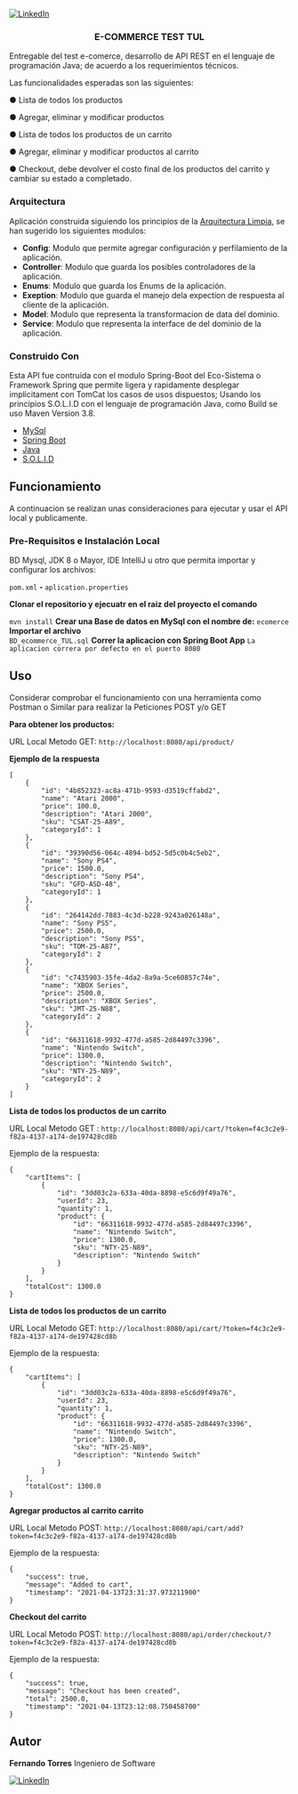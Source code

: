 [![LinkedIn][linkedin-shield]][linkedin-url]
<p style="text-align:justify">
  <h3 align="center">E-COMMERCE TEST TUL </h3>
  <p>
    Entregable del test e-comerce, desarrollo de API REST en el lenguaje de programación Java; de acuerdo a los requerimientos técnicos. 
  </p>
  Las funcionalidades esperadas son las siguientes:

●     Lista de todos los productos

●     Agregar, eliminar y modificar productos

●     Lista de todos los productos de un carrito

●     Agregar, eliminar y modificar productos al carrito

●     Checkout, debe devolver el costo final de los productos del carrito y cambiar su estado a completado.
</p>

### Arquitectura

Aplicación construida siguiendo los principios de la [Arquitectura Limpia](https://www.freecodecamp.org/news/a-quick-introduction-to-clean-architecture-990c014448d2/), se han 
sugerido los siguientes modulos:  

 - **Config**: Modulo que permite agregar configuración y perfilamiento de la aplicación.
 - **Controller**: Modulo que guarda los posibles controladores de la aplicación.
 - **Enums**: Modulo que guarda los Enums de la aplicación.
 - **Exeption**: Modulo que guarda el manejo dela expection de respuesta al cliente de la aplicación.
 - **Model**: Modulo que representa la transformacion de data del dominio.
 - **Service**: Modulo que representa la interface de del dominio de la aplicación.
 


### Construido Con
Esta API fue contruida con el modulo Spring-Boot del Eco-Sistema o Framework Spring que permite ligera y rapidamente desplegar implicitament con TomCat los casos de usos dispuestos; Usando los principios S.O.L.I.D con el lenguaje de programación Java, como Build se uso Maven Version 3.8. 
* [MySql](https://www.mysql.com/)
* [Spring Boot](https://spring.io/)
* [Java](https://www.java.com/es/)
* [S.O.L.I.D](https://profile.es/blog/principios-solid-desarrollo-software-calidad/)


## Funcionamiento

A continuacion se realizan unas consideraciones para ejecutar y usar el API local y publicamente.

### Pre-Requisitos e Instalación Local

BD Mysql,  JDK 8 o Mayor, IDE IntelliJ u otro que permita importar y configurar los archivos:   

```pom.xml```
<b> - </b>
```aplication.properties```

<b>Clonar el repositorio y ejecuatr en el raiz del proyecto el comando </b>

```mvn install```
<b>Crear una Base de datos en MySql con el nombre de:</b>
```ecomerce```
<b>Importar el archivo</b>  
```BD_ecommerce_TUL.sql```
<b>Correr la aplicacion con Spring Boot App</b>
```La aplicacion correra por defecto en el puerto 8080```


## Uso
Considerar comprobar el funcionamiento con una herramienta como Postman o Similar para realizar la Peticiones POST y/o GET

<b>Para obtener los productos: </b> 

URL Local Metodo GET:
```http://localhost:8080/api/product/ ```

<b>Ejemplo de la respuesta</b> 
```
[
    {
        "id": "4b852323-ac8a-471b-9593-d3519cffabd2",
        "name": "Atari 2000",
        "price": 100.0,
        "description": "Atari 2000",
        "sku": "CSAT-25-A89",
        "categoryId": 1
    },
    {
        "id": "39390d56-064c-4894-bd52-5d5c0b4c5eb2",
        "name": "Sony PS4",
        "price": 1500.0,
        "description": "Sony PS4",
        "sku": "GFD-ASD-48",
        "categoryId": 1
    },
    {
        "id": "264142dd-7883-4c3d-b228-9243a026148a",
        "name": "Sony PS5",
        "price": 2500.0,
        "description": "Sony PS5",
        "sku": "TOM-25-A87",
        "categoryId": 2
    },
    {
        "id": "c7435903-35fe-4da2-8a9a-5ce60857c74e",
        "name": "XBOX Series",
        "price": 2500.0,
        "description": "XBOX Series",
        "sku": "JMT-25-N88",
        "categoryId": 2
    },
    {
        "id": "66311618-9932-477d-a585-2d84497c3396",
        "name": "Nintendo Switch",
        "price": 1300.0,
        "description": "Nintendo Switch",
        "sku": "NTY-25-N89",
        "categoryId": 2
    }
]
```

<b>Lista de todos los productos de un carrito </b> 

URL Local Metodo GET :
```http://localhost:8080/api/cart/?token=f4c3c2e9-f82a-4137-a174-de197428cd8b```


Ejemplo de la respuesta:

```
{
    "cartItems": [
        {
            "id": "3dd03c2a-633a-40da-8898-e5c6d9f49a76",
            "userId": 23,
            "quantity": 1,
            "product": {
                "id": "66311618-9932-477d-a585-2d84497c3396",
                "name": "Nintendo Switch",
                "price": 1300.0,
                "sku": "NTY-25-N89",
                "description": "Nintendo Switch"
            }
        }
    ],
    "totalCost": 1300.0
}
```

<b>Lista de todos los productos de un carrito </b> 

URL Local Metodo GET:
```http://localhost:8080/api/cart/?token=f4c3c2e9-f82a-4137-a174-de197428cd8b```


Ejemplo de la respuesta:

```
{
    "cartItems": [
        {
            "id": "3dd03c2a-633a-40da-8898-e5c6d9f49a76",
            "userId": 23,
            "quantity": 1,
            "product": {
                "id": "66311618-9932-477d-a585-2d84497c3396",
                "name": "Nintendo Switch",
                "price": 1300.0,
                "sku": "NTY-25-N89",
                "description": "Nintendo Switch"
            }
        }
    ],
    "totalCost": 1300.0
}
```

<b>Agregar productos al carrito carrito </b> 

URL Local Metodo POST:
```http://localhost:8080/api/cart/add?token=f4c3c2e9-f82a-4137-a174-de197428cd8b```


Ejemplo de la respuesta:

```
{
    "success": true,
    "message": "Added to cart",
    "timestamp": "2021-04-13T23:31:37.973211900"
}
```

<b>Checkout del carrito </b> 

URL Local Metodo POST:
```http://localhost:8080/api/order/checkout/?token=f4c3c2e9-f82a-4137-a174-de197428cd8b```

Ejemplo de la respuesta:

```
{
    "success": true,
    "message": "Checkout has been created",
    "total": 2500.0,
    "timestamp": "2021-04-13T23:12:08.750458700"
}
```

## Autor
 <b>Fernando Torres</b> Ingeniero de Software
 
[![LinkedIn][linkedin-shield]][linkedin-url]

<!-- https://www.markdownguide.org/basic-syntax/#reference-style-links -->
[linkedin-shield]: https://img.shields.io/badge/-LinkedIn-black.svg?style=flat-square&logo=linkedin&colorB=555
[linkedin-url]: https://www.linkedin.com/in/ftorresx/
